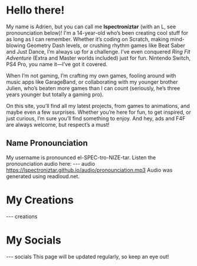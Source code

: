 # Hello there!
My name is Adrien, but you can call me **lspectroniztar** (with an L, see pronounciation below)! I'm a 14-year-old who’s been creating cool stuff for as long as I can remember. Whether it’s coding on Scratch, making mind-blowing Geometry Dash levels, or crushing rhythm games like Beat Saber and Just Dance, I’m always up for a challenge. I’ve even conquered *Ring Fit Adventure* (Extra and Master worlds included) just for fun. Nintendo Switch, PS4 Pro, you name it—I’ve got it covered.<p><p>When I’m not gaming, I’m crafting my own games, fooling around with music apps like GarageBand, or collaborating with my younger brother Julien, who’s beaten more games than I can count (seriously, he’s three years younger but totally a gaming pro).<p><p>On this site, you’ll find all my latest projects, from games to animations, and maybe even a few surprises. Whether you’re here for fun, to get inspired, or just curious, I’m sure you’ll find something to enjoy. And hey, ads and F4F are always welcome, but respect’s a must!
## Name Pronounciation
My username is pronounced el-SPEC-tro-NIZE-tar. Listen the pronounciation audio here:
--- audio https://lspectroniztar.github.io/audio/pronounciation.mp3
Audio was generated using readloud.net.
# My Creations
--- creations
# My Socials
--- socials
This page will be updated regularly, so keep an eye out!
